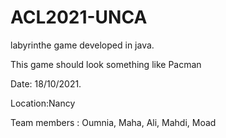 # ACL2021-UNCA
labyrinthe game developed in java.

This game should look something like Pacman

Date: 18/10/2021.

Location:Nancy

Team members : Oumnia, Maha, Ali, Mahdi, Moad
